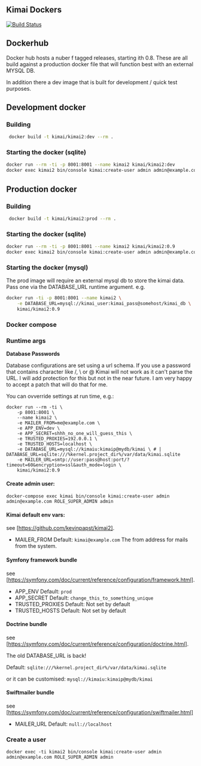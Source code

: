 ## Kimai Dockers

[![Build Status](https://travis-ci.org/tobybatch/kimai2.svg?branch=master)](https://travis-ci.org/tobybatch/kimai2)

## Dockerhub

Docker hub hosts a nuber f tagged releases, starting ith 0.8.  These are all build against a production docker file that will function best with an external MYSQL DB.

In addition there a dev image that is built for development / quick test purposes. 

## Development docker

### Building

```bash
 docker build -t kimai/kimai2:dev --rm .
```

### Starting the docker (sqlite)

```bash
docker run --rm -ti -p 8001:8001 --name kimai2 kimai/kimai2:dev
docker exec kimai2 bin/console kimai:create-user admin admin@example.com ROLE_SUPER_ADMIN admin
```

## Production docker

### Building

```bash
 docker build -t kimai/kimai2:prod --rm .
```

### Starting the docker (sqlite)

```bash
docker run --rm -ti -p 8001:8001 --name kimai2 kimai/kimai2:0.9
docker exec kimai2 bin/console kimai:create-user admin admin@example.com ROLE_SUPER_ADMIN admin
```

### Starting the docker (mysql)

The prod image will require an external mysql db to store the kimai data.  Pass one via the DATABASE_URL runtime argument. e.g.

```bash
docker run -ti -p 8001:8001 --name kimai2 \
    -e DATABASE_URL=mysql://kimai_user:kimai_pass@somehost/kimai_db \
    kimai/kimai2:0.9
```

### Docker compose

### Runtime args

**Database Passwords**

Database configurations are set using a url schema.  If you use a password that contains character like /, \ or @ Kimai will not work as it can't parse the URL.  I will add protection for this but not in the near future.  I am very happy to accept a patch that will do that for me.

You can ovverride settings at run time, e.g.:

    docker run --rm -ti \
        -p 8001:8001 \
        --name kimai2 \
        -e MAILER_FROM=me@example.com \
        -e APP_ENV=dev \
        -e APP_SECRET=shhh_no_one_will_guess_this \
        -e TRUSTED_PROXIES=192.0.0.1 \
        -e TRUSTED_HOSTS=localhost \
        -e DATABASE_URL=mysql://kimaiu:kimaip@mydb/kimai \ # | DATABASE_URL=sqlite:///%kernel.project_dir%/var/data/kimai.sqlite
        -e MAILER_URL=smtp://user:pass@host:port/?timeout=60&encryption=ssl&auth_mode=login \
        kimai/kimai2:0.9

#### Create admin user:

    docker-compose exec kimai bin/console kimai:create-user admin admin@example.com ROLE_SUPER_ADMIN admin

#### Kimai default env vars:

see [https://github.com/kevinpapst/kimai2].

 * MAILER_FROM
   Default: ```kimai@example.com```
   The from address for mails from the system.

#### Symfony framework bundle

see [https://symfony.com/doc/current/reference/configuration/framework.html].

 * APP_ENV
   Default: ```prod```
 * APP_SECRET
   Default: ```change_this_to_something_unique```
 * TRUSTED_PROXIES
   Default: Not set by default
 * TRUSTED_HOSTS
   Default: Not set by default

#### Doctrine bundle

see [https://symfony.com/doc/current/reference/configuration/doctrine.html].

The old DATABASE_URL is back!

Default: ```sqlite:///%kernel.project_dir%/var/data/kimai.sqlite```

or it can be customised: ```mysql://kimaiu:kimaip@mydb/kimai```

#### Swiftmailer bundle

see [https://symfony.com/doc/current/reference/configuration/swiftmailer.html]

 * MAILER_URL
   Default: ```null://localhost```

### Create a user

    docker exec -ti kimai2 bin/console kimai:create-user admin admin@example.com ROLE_SUPER_ADMIN admin

